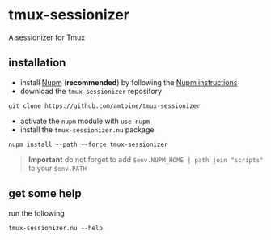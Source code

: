 # tmux-sessionizer
A sessionizer for Tmux

## installation
- install [Nupm] (**recommended**) by following the [Nupm instructions]
- download the `tmux-sessionizer` repository
```shell
git clone https://github.com/amtoine/tmux-sessionizer
```
- activate the `nupm` module with `use nupm`
- install the `tmux-sessionizer.nu` package
```nushell
nupm install --path --force tmux-sessionizer
```

> **Important**
> do not forget to add `$env.NUPM_HOME | path join "scripts"` to your `$env.PATH`

## get some help
run the following
```nushell
tmux-sessionizer.nu --help
```

[Nupm]: https://github.com/nushell/nupm
[Nupm instructions]: https://github.com/nushell/nupm#-installation
